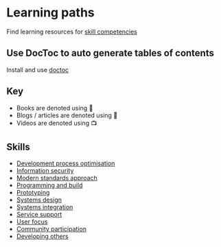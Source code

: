 # Learning paths

Find learning resources for [skill competencies](https://nice-digital.github.io/develop-your-skills/#/framework)

## Use DocToc to auto generate tables of contents
Install and use [doctoc](https://www.npmjs.com/package/doctoc)

## Key
- Books are denoted using 📘
- Blogs / articles are denoted using 📃
- Videos are denoted using 📺

## Skills

* [Development process optimisation](development-process-optimisation.md)
* [Information security](information-security.md)
* [Modern standards approach](modern-standards-approach.md)
* [Programming and build](programming-and-build.md)
* [Prototyping](prototyping.md)
* [Systems design](systems-design.md)
* [Systems integration](systems-integration.md)
* [Service support](service-support.md)
* [User focus](user-focus.md)
* [Community participation](community-participation.md)
* [Developing others](developing-others.md)
        
